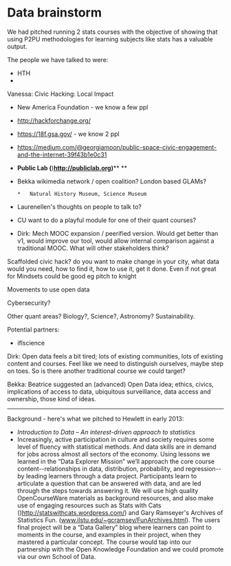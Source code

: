 # Data brainstorm

We had pitched running 2 stats courses with the objective of showing that using P2PU methodologies for learning subjects like stats has a valuable output. 

The people we have talked to were:

*   HTH
*

Vanessa: Civic Hacking: Local Impact

*   New America Foundation - we know a few ppl
*   [](http://hackforchange.org/)http://hackforchange.org/
*   [](https://18f.gsa.gov/)https://18f.gsa.gov/ - we know 2 ppl
*   [](https://medium.com/@georgiamoon/public-space-civic-engagement-and-the-internet-39f43b1e0c31)https://medium.com/@georgiamoon/public-space-civic-engagement-and-the-internet-39f43b1e0c31
*   **Public Lab (**[](http://publiclab.org))**http://publiclab.org)**** ** 
*   Bekka wikimedia network / open coalition? London based GLAMs? 

        *   Natural History Museum, Science Museum 

*   Laurenellen's thoughts on people to talk to?
*   CU want to do a playful module for one of their quant courses?
*   Dirk: Mech MOOC expansion / peerified version. Would get better than v1, would improve our tool, would allow internal comparison against a traditional MOOC. What will other stakeholders think?

Scaffolded civic hack? do you want to make change in your city, what data would you need, how to find it, how to use it, get it done. Even if not great for Mindsets could be good eg pitch to knight

Movements to use open data

Cybersecurity?

Other quant areas? Biology?, Science?, Astronomy? Sustainability.

Potential partners:

*   iflscience

Dirk: Open data feels a bit tired; lots of existing communities, lots of existing content and courses. Feel like we need to distinguish ourselves, maybe step on toes. So is there another traditional course we could target?

Bekka: Beatrice suggested an (advanced) Open Data idea; ethics, civics, implications of access to data, ubiquitous surveillance, data access and ownership, those kind of ideas.

-------------------

Background - here's what we pitched to Hewlett in early 2013:

*   _Introduction to Data – An interest-driven approach to statistics_
*   Increasingly, active participation in culture and society requires some level of fluency with statistical methods. And data skills are in demand for jobs across almost all sectors of the economy. Using lessons we learned in the “Data Explorer Mission” we’ll approach the core course content--relationships in data, distribution, probability, and regression--by leading learners through a data project. Participants learn to articulate a question that can be answered with data, and are led through the steps towards answering it. We will use high quality OpenCourseWare materials as background resources, and also make use of engaging resources such as Stats with Cats ([](http://statswithcats.wordpress.com/))http://statswithcats.wordpress.com/) and Gary Ramseyer's Archives of Statistics Fun. (www.ilstu.edu/~gcramsey/FunArchives.html). The users final project will be a “Data Gallery” blog where learners can point to moments in the course, and examples in their project, when they mastered a particular concept. The course would tap into our partnership with the Open Knowledge Foundation and we could promote via our own School of Data. 